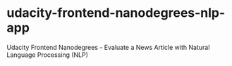 # udacity-frontend-nanodegrees-nlp-app
Udacity Frontend Nanodegrees - Evaluate a News Article with Natural Language Processing (NLP)
